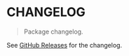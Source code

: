 # CHANGELOG

> Package changelog.

See [GitHub Releases](https://github.com/stdlib-js/constants-float16-smallest-normal/releases) for the changelog.